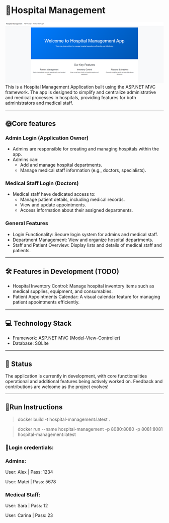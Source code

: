 ﻿# 🏥Hospital Management
![img.png](./img.png)
This is a Hospital Management Application built using the ASP.NET MVC framework. The app is designed to simplify and centralize administrative and medical processes in hospitals, providing features for both administrators and medical staff.

---

## 🌞Core features
### Admin Login (Application Owner)
- Admins are responsible for creating and managing hospitals within the app.
- Admins can:
    - Add and manage hospital departments.
    - Manage medical staff information (e.g., doctors, specialists).
### Medical Staff Login (Doctors)
- Medical staff have dedicated access to:
    - Manage patient details, including medical records.
    - View and update appointments.
    - Access information about their assigned departments.
### General Features
- Login Functionality: Secure login system for admins and medical staff.
- Department Management: View and organize hospital departments.
- Staff and Patient Overview: Display lists and details of medical staff and patients.

---

## 🛠️ Features in Development (TODO)
- Hospital Inventory Control: Manage hospital inventory items such as medical supplies, equipment, and consumables.
- Patient Appointments Calendar: A visual calendar feature for managing patient appointments efficiently.

---

## 💻 Technology Stack
- Framework: ASP.NET MVC (Model-View-Controller)
- Database: SQLite

---

## 🚀 Status
The application is currently in development, with core functionalities operational and additional features being actively worked on. Feedback and contributions are welcome as the project evolves!

---

## 🐋Run Instructions
> docker build -t hospital-management:latest .

> docker run --name hospital-management -p 8080:8080 -p 8081:8081 hospital-management:latest
 
### 🪪Login credentials:
### Admins:

User: Alex    | Pass: 1234

User: Matei   | Pass: 5678

### Medical Staff:

User: Sara    | Pass: 12

User: Carina  | Pass: 23


